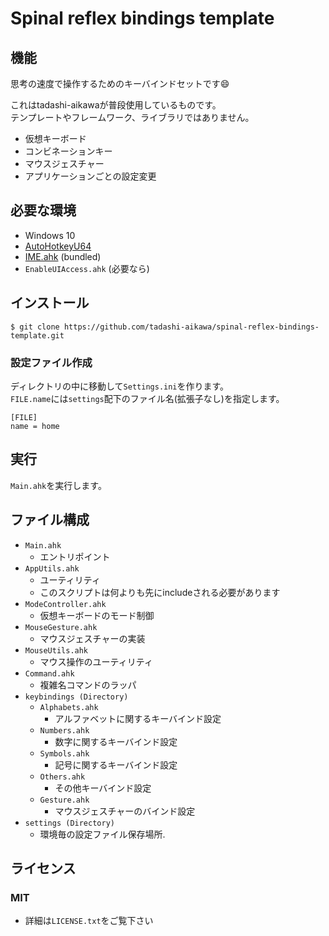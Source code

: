 ﻿Spinal reflex bindings template
================================


機能
----

思考の速度で操作するためのキーバインドセットです😄  

これはtadashi-aikawaが普段使用しているものです。  
テンプレートやフレームワーク、ライブラリではありません。

* 仮想キーボード
* コンビネーションキー
* マウスジェスチャー
* アプリケーションごとの設定変更


必要な環境
----------

* Windows 10
* [AutoHotkeyU64](http://ahkscript.org/download/)
* [IME.ahk](http://www6.atwiki.jp/eamat/pages/17.html) (bundled)
* `EnableUIAccess.ahk` (必要なら)


インストール
------------

```
$ git clone https://github.com/tadashi-aikawa/spinal-reflex-bindings-template.git
```

### 設定ファイル作成

ディレクトリの中に移動して`Settings.ini`を作ります。  
`FILE.name`には`settings`配下のファイル名(拡張子なし)を指定します。

```
[FILE]
name = home
```


実行
----

`Main.ahk`を実行します。


ファイル構成
------------

* `Main.ahk`
    * エントリポイント
* `AppUtils.ahk`
    * ユーティリティ
    * このスクリプトは何よりも先にincludeされる必要があります
* `ModeController.ahk`
    * 仮想キーボードのモード制御
* `MouseGesture.ahk`
    * マウスジェスチャーの実装
* `MouseUtils.ahk`
    * マウス操作のユーティリティ
* `Command.ahk`
    * 複雑名コマンドのラッパ
* `keybindings (Directory)`
    * `Alphabets.ahk`
        * アルファベットに関するキーバインド設定
    * `Numbers.ahk`
        * 数字に関するキーバインド設定
    * `Symbols.ahk`
        * 記号に関するキーバインド設定
    * `Others.ahk`
        * その他キーバインド設定
    * `Gesture.ahk`
        * マウスジェスチャーのバインド設定
* `settings (Directory)`
    * 環境毎の設定ファイル保存場所.


ライセンス
----------

### MIT

* 詳細は`LICENSE.txt`をご覧下さい

